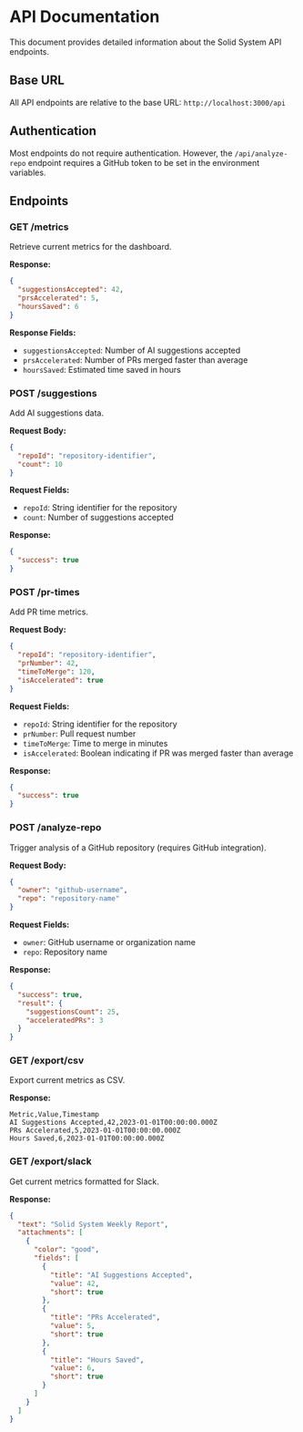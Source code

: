 # API Documentation

This document provides detailed information about the Solid System API endpoints.

## Base URL

All API endpoints are relative to the base URL: `http://localhost:3000/api`

## Authentication

Most endpoints do not require authentication. However, the `/api/analyze-repo` endpoint requires a GitHub token to be set in the environment variables.

## Endpoints

### GET /metrics

Retrieve current metrics for the dashboard.

**Response:**
```json
{
  "suggestionsAccepted": 42,
  "prsAccelerated": 5,
  "hoursSaved": 6
}
```

**Response Fields:**
- `suggestionsAccepted`: Number of AI suggestions accepted
- `prsAccelerated`: Number of PRs merged faster than average
- `hoursSaved`: Estimated time saved in hours

### POST /suggestions

Add AI suggestions data.

**Request Body:**
```json
{
  "repoId": "repository-identifier",
  "count": 10
}
```

**Request Fields:**
- `repoId`: String identifier for the repository
- `count`: Number of suggestions accepted

**Response:**
```json
{
  "success": true
}
```

### POST /pr-times

Add PR time metrics.

**Request Body:**
```json
{
  "repoId": "repository-identifier",
  "prNumber": 42,
  "timeToMerge": 120,
  "isAccelerated": true
}
```

**Request Fields:**
- `repoId`: String identifier for the repository
- `prNumber`: Pull request number
- `timeToMerge`: Time to merge in minutes
- `isAccelerated`: Boolean indicating if PR was merged faster than average

**Response:**
```json
{
  "success": true
}
```

### POST /analyze-repo

Trigger analysis of a GitHub repository (requires GitHub integration).

**Request Body:**
```json
{
  "owner": "github-username",
  "repo": "repository-name"
}
```

**Request Fields:**
- `owner`: GitHub username or organization name
- `repo`: Repository name

**Response:**
```json
{
  "success": true,
  "result": {
    "suggestionsCount": 25,
    "acceleratedPRs": 3
  }
}
```

### GET /export/csv

Export current metrics as CSV.

**Response:**
```
Metric,Value,Timestamp
AI Suggestions Accepted,42,2023-01-01T00:00:00.000Z
PRs Accelerated,5,2023-01-01T00:00:00.000Z
Hours Saved,6,2023-01-01T00:00:00.000Z
```

### GET /export/slack

Get current metrics formatted for Slack.

**Response:**
```json
{
  "text": "Solid System Weekly Report",
  "attachments": [
    {
      "color": "good",
      "fields": [
        {
          "title": "AI Suggestions Accepted",
          "value": 42,
          "short": true
        },
        {
          "title": "PRs Accelerated",
          "value": 5,
          "short": true
        },
        {
          "title": "Hours Saved",
          "value": 6,
          "short": true
        }
      ]
    }
  ]
}
```